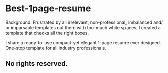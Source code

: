 # Best-1page-resume

Background: Frustrated by all irrelevant, non-professional, imbalanced and/ or imparsable templates out there with too-much white spaces, I created a template that checks all the right boxes. 

I share a ready-to-use compact-yet elegant 1-page resume ever designed. One-stop template for all industry professionals.

## No rights reserved.
